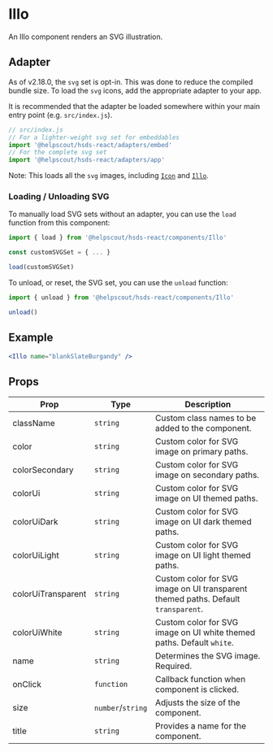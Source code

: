 # Illo

An Illo component renders an SVG illustration.

## Adapter

As of v2.18.0, the `svg` set is opt-in. This was done to reduce the compiled bundle size. To load the `svg` icons, add the appropriate adapter to your app.

It is recommended that the adapter be loaded somewhere within your main entry point (e.g. `src/index.js`).

```js
// src/index.js
// For a lighter-weight svg set for embeddables
import '@helpscout/hsds-react/adapters/embed'
// For the complete svg set
import '@helpscout/hsds-react/adapters/app'
```

Note: This loads all the `svg` images, including [`Icon`](../../components/Icon) and [`Illo`](../../components/Illo).

### Loading / Unloading SVG

To manually load SVG sets without an adapter, you can use the `load` function from this component:

```js
import { load } from '@helpscout/hsds-react/components/Illo'

const customSVGSet = { ... }

load(customSVGSet)
```

To unload, or reset, the SVG set, you can use the `unload` function:

```js
import { unload } from '@helpscout/hsds-react/components/Illo'

unload()
```

## Example

```jsx
<Illo name="blankSlateBurgandy" />
```

## Props

| Prop               | Type              | Description                                                                       |
| ------------------ | ----------------- | --------------------------------------------------------------------------------- |
| className          | `string`          | Custom class names to be added to the component.                                  |
| color              | `string`          | Custom color for SVG image on primary paths.                                      |
| colorSecondary     | `string`          | Custom color for SVG image on secondary paths.                                    |
| colorUi            | `string`          | Custom color for SVG image on UI themed paths.                                    |
| colorUiDark        | `string`          | Custom color for SVG image on UI dark themed paths.                               |
| colorUiLight       | `string`          | Custom color for SVG image on UI light themed paths.                              |
| colorUiTransparent | `string`          | Custom color for SVG image on UI transparent themed paths. Default `transparent`. |
| colorUiWhite       | `string`          | Custom color for SVG image on UI white themed paths. Default `white`.             |
| name               | `string`          | Determines the SVG image. Required.                                               |
| onClick            | `function`        | Callback function when component is clicked.                                      |
| size               | `number`/`string` | Adjusts the size of the component.                                                |
| title              | `string`          | Provides a name for the component.                                                |

